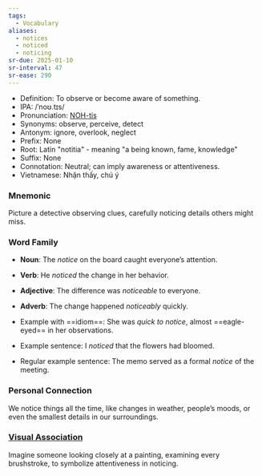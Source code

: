 ```yaml
---
tags:
  - Vocabulary
aliases:
  - notices
  - noticed
  - noticing
sr-due: 2025-01-10
sr-interval: 47
sr-ease: 290
---
```

- Definition: To observe or become aware of something.
- IPA: /ˈnoʊ.tɪs/
- Pronunciation: [NOH-tis](https://www.google.com/search?q=how+to+pronounce+notice)
- Synonyms: observe, perceive, detect
- Antonym: ignore, overlook, neglect
- Prefix: None
- Root: Latin "notitia" - meaning "a being known, fame, knowledge"
- Suffix: None
- Connotation: Neutral; can imply awareness or attentiveness.
- Vietnamese: Nhận thấy, chú ý

### Mnemonic

Picture a detective observing clues, carefully noticing details others might miss.

### Word Family

- **Noun**: The *notice* on the board caught everyone’s attention.
- **Verb**: He *noticed* the change in her behavior.
- **Adjective**: The difference was *noticeable* to everyone.
- **Adverb**: The change happened *noticeably* quickly.

- Example with ==idiom==: She was *quick to notice*, almost ==eagle-eyed== in her observations.
- Example sentence: I *noticed* that the flowers had bloomed.
- Regular example sentence: The memo served as a formal *notice* of the meeting.

### Personal Connection

We notice things all the time, like changes in weather, people’s moods, or even the smallest details in our surroundings.

### [Visual Association](https://www.google.com/search?tbm=isch&q=notice)

Imagine someone looking closely at a painting, examining every brushstroke, to symbolize attentiveness in noticing.
